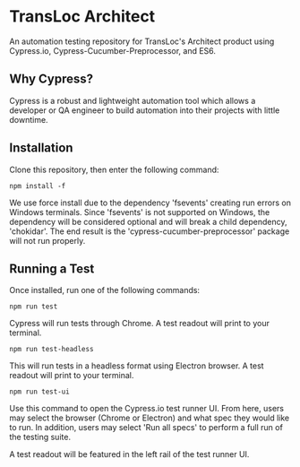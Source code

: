 # TransLoc Architect
An automation testing repository for TransLoc's Architect product using Cypress.io, Cypress-Cucumber-Preprocessor, and ES6.

## Why Cypress?
Cypress is a robust and lightweight automation tool which allows a developer or QA engineer to build automation into their projects with little downtime.

## Installation
Clone this repository, then enter the following command:

```
npm install -f
```

We use force install due to the dependency 'fsevents' creating run errors on Windows terminals. Since 'fsevents' is not supported on Windows, the dependency will be considered optional and will break a child dependency, 'chokidar'. The end result is the 'cypress-cucumber-preprocessor' package will not run properly.

## Running a Test
Once installed, run one of the following commands:

```
npm run test
```

Cypress will run tests through Chrome. A test readout will print to your terminal.

```
npm run test-headless
```

This will run tests in a headless format using Electron browser. A test readout will print to your terminal.

```
npm run test-ui
```

Use this command to open the Cypress.io test runner UI. From here, users may select the browser (Chrome or Electron) and what spec they would like to run. In addition, users may select 'Run all specs' to perform a full run of the testing suite.

A test readout will be featured in the left rail of the test runner UI. 
